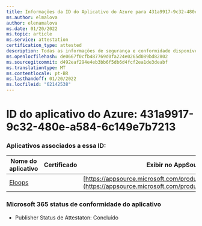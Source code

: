 ```yaml
---
title: Informações da ID do Aplicativo do Azure para 431a9917-9c32-480e-a584-6c149e7b7213
ms.author: elmalova
author: elenamalova
ms.date: 01/20/2022
ms.topic: article
ms.service: attestation
certification_type: attested
description: Todas as informações de segurança e conformidade disponíveis para 431a9917-9c32-480e-a584-6c149e7b7213.
ms.openlocfilehash: de0667f0cfb487769d0fa224e0265d089bd82802
ms.sourcegitcommit: d492eaf294e4eb3bb6f5db6d4fcf2ea1de3deabf
ms.translationtype: MT
ms.contentlocale: pt-BR
ms.lasthandoff: 01/20/2022
ms.locfileid: "62142538"
---
```

# <a name="azure-app-id-431a9917-9c32-480e-a584-6c149e7b7213"></a>ID do aplicativo do Azure: 431a9917-9c32-480e-a584-6c149e7b7213


### <a name="apps-associated-with-this-id"></a>Aplicativos associados a essa ID:
| **Nome do aplicativo** | **Certificado** | **Exibir no AppSource** |
|--------------|---------------|-----------------------|
| [Eloops](https://docs.microsoft.com/microsoft-365-app-certification/forward/WA200002287) |  | [https://appsource.microsoft.com/product/office/WA200002287](https://appsource.microsoft.com/product/office/WA200002287) |

### <a name="microsoft-365-app-compliance-status"></a>Microsoft 365 status de conformidade do aplicativo
- Publisher Status de Attestaton: Concluído

